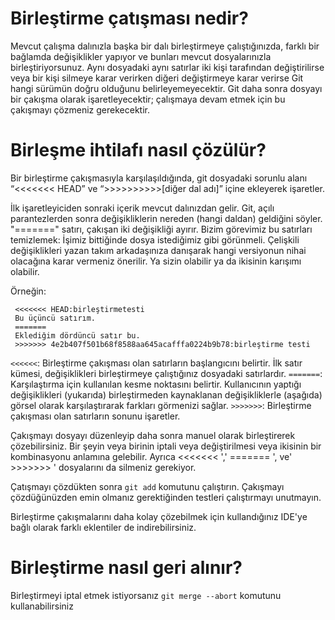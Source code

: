 # Birleştirme çatışması nedir?

Mevcut çalışma dalınızla başka bir dalı birleştirmeye çalıştığınızda, farklı bir bağlamda değişiklikler yapıyor ve bunları mevcut dosyalarınızla birleştiriyorsunuz.
Aynı dosyadaki aynı satırlar iki kişi tarafından değiştirilirse veya bir kişi silmeye karar verirken diğeri değiştirmeye karar verirse Git hangi sürümün doğru olduğunu belirleyemeyecektir. Git daha sonra dosyayı bir çakışma olarak işaretleyecektir; çalışmaya devam etmek için bu çakışmayı çözmeniz gerekecektir.

# Birleşme ihtilafı nasıl çözülür?

Bir birleştirme çakışmasıyla karşılaşıldığında, git dosyadaki sorunlu alanı “<<<<<<< HEAD” ve “>>>>>>>>>>[diğer dal adı]” içine ekleyerek işaretler.

İlk işaretleyiciden sonraki içerik mevcut dalınızdan gelir. Git, açılı parantezlerden sonra değişikliklerin nereden (hangi daldan) geldiğini söyler. "=======" satırı, çakışan iki değişikliği ayırır.
Bizim görevimiz bu satırları temizlemek: İşimiz bittiğinde dosya istediğimiz gibi görünmeli. Çelişkili değişiklikleri yazan takım arkadaşınıza danışarak hangi versiyonun nihai olacağına karar vermeniz önerilir. Ya sizin olabilir ya da ikisinin karışımı olabilir.

Örneğin:

```
 <<<<<<< HEAD:birleştirmetesti
 Bu üçüncü satırım.
 =======
 Eklediğim dördüncü satır bu.
 >>>>>>> 4e2b407f501b68f8588aa645acafffa0224b9b78:birleştirme testi
```

`<<<<<<`: Birleştirme çakışması olan satırların başlangıcını belirtir. İlk satır kümesi, değişiklikleri birleştirmeye çalıştığınız dosyadaki satırlardır.
`=======`: Karşılaştırma için kullanılan kesme noktasını belirtir. Kullanıcının yaptığı değişiklikleri (yukarıda) birleştirmeden kaynaklanan değişikliklerle (aşağıda) görsel olarak karşılaştırarak farkları görmenizi sağlar.
`>>>>>>>`: Birleştirme çakışması olan satırların sonunu işaretler.

Çakışmayı dosyayı düzenleyip daha sonra manuel olarak birleştirerek çözebilirsiniz. Bir şeyin veya birinin iptali veya değiştirilmesi veya ikisinin bir kombinasyonu anlamına gelebilir. Ayrıca <<<<<<< ',' ======= ', ve' >>>>>>> ' dosyalarını da silmeniz gerekiyor.

Çatışmayı çözdükten sonra `git add` komutunu çalıştırın. Çakışmayı çözdüğünüzden emin olmanız gerektiğinden testleri çalıştırmayı unutmayın.

Birleştirme çakışmalarını daha kolay çözebilmek için kullandığınız IDE'ye bağlı olarak farklı eklentiler de indirebilirsiniz.

# Birleştirme nasıl geri alınır?

Birleştirmeyi iptal etmek istiyorsanız `git merge --abort` komutunu kullanabilirsiniz
